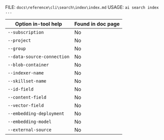 ﻿FILE: `docs\reference\cli\search\index\index.md`
USAGE: `ai search index ...`

| Option in-tool help | Found in doc page |
|---------------------|------------------|
| `--subscription` | No |
| `--project` | No |
| `--group` | No |
| `--data-source-connection` | No |
| `--blob-container` | No |
| `--indexer-name` | No |
| `--skillset-name` | No |
| `--id-field` | No |
| `--content-field` | No |
| `--vector-field` | No |
| `--embedding-deployment` | No |
| `--embedding-model` | No |
| `--external-source` | No |